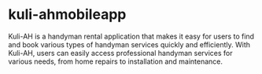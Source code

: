 # kuli-ahmobileapp
Kuli-AH is a handyman rental application that makes it easy for users to find and book various types of handyman services quickly and efficiently. With Kuli-AH, users can easily access professional handyman services for various needs, from home repairs to installation and maintenance.
